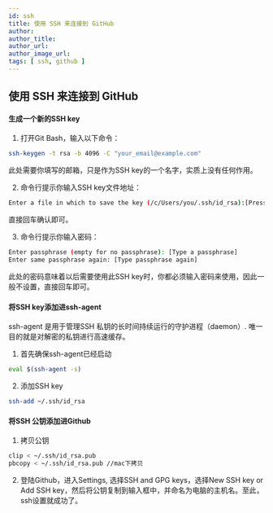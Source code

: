 ```yaml
---
id: ssh
title: 使用 SSH 来连接到 GitHub
author: 
author_title: 
author_url: 
author_image_url: 
tags: [ ssh, github ]
---
```



## 使用 SSH 来连接到 GitHub

#### 生成一个新的SSH key

1. 打开Git Bash，输入以下命令：

```bash
ssh-keygen -t rsa -b 4096 -C "your_email@example.com"
```

此处需要你填写的邮箱，只是作为SSH key的一个名字，实质上没有任何作用。

2. 命令行提示你输入SSH key文件地址：

```bash
Enter a file in which to save the key (/c/Users/you/.ssh/id_rsa):[Press enter]
```

直接回车确认即可。

3. 命令行提示你输入密码：

```bash
Enter passphrase (empty for no passphrase): [Type a passphrase]
Enter same passphrase again: [Type passphrase again]
```

此处的密码意味着以后需要使用此SSH key时，你都必须输入密码来使用，因此一般不设置，直接回车即可。

#### 将SSH key添加进ssh-agent

ssh-agent 是用于管理SSH 私钥的长时间持续运行的守护进程（daemon）. 唯一目的就是对解密的私钥进行高速缓存。

1. 首先确保ssh-agent已经启动

```bash
eval $(ssh-agent -s)
```

2. 添加SSH key

```bash
ssh-add ~/.ssh/id_rsa
```

#### 将SSH 公钥添加进Github

1. 拷贝公钥

```bash
clip < ~/.ssh/id_rsa.pub
pbcopy < ~/.ssh/id_rsa.pub //mac下拷贝
```

2. 登陆Github，进入Settings, 选择SSH and GPG keys，选择New SSH key or Add SSH key，然后将公钥复制到输入框中，并命名为电脑的主机名。至此，ssh设置就成功了。


